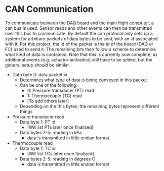 # CAN Communication

To communicate between the DAQ board and the main flight computer, a can bus is used. Sensor reads and other events can then be transmitted over this bus to communicate. By default the can protocol only sets up a system for arbitrary packets of data bytes to be sent, with an id associated with it. For this project, the id of the packet is the id of the board (DAQ or FC) used to send it. The remaining bits then follow a scheme to determine what kind of data is contained. Note that this is currently now complete, as additional events (e.g. actuator activation) still have to be added, but the general setup should be similar. 

* Data byte 0: data packet id
  * Determines what type of data is being conveyed in this packet
  * Can be one of the following: 
    * 0: Pressure transducer (PT) read
    * 1: Thermocouple (TC) read
    * [To add others later]
  * Depending on the this bytes, the remaining bytes represent different things
* Pressure transducer read
  * Data byte 1: PT id
    * [Will list PTs later once finalized]
  * Data bytes 2-5: reading in kPa
    * data is transmitted in little endian format
* Thermocouple read
  * Data byte 1: TC id
    * [Will list TCs later once finalized]
  * Data bytes 2-5: reading in degrees C
    * data is transmitted in little endian format